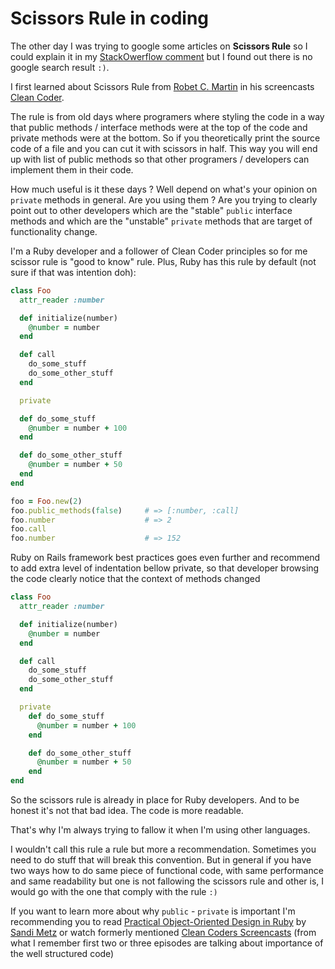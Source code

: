 # Scissors Rule in coding

The other day I was trying to google some articles on **Scissors Rule**
so I could explain it in my [StackOwerflow comment][1] but I found out
there is no google search result `:)`.

I first learned about Scissors Rule from [Robet C. Martin][3] in his
screencasts [Clean Coder][2].

The rule is from old days where programers where styling the code in a
way that public methods / interface methods were at the top of the code
and private methods were at the bottom. So if you theoretically print the
source code of a file and you can cut it with scissors in half. This
way you will end up with list of public methods so that other programers / developers can implement them in their code.

How much useful is it these days ? Well depend on what's your opinion
on `private` methods in general. Are you using them ? Are you trying to
clearly point out to other developers which are the "stable" `public`
interface methods and which are the "unstable" `private` methods that
are target of functionality change.

I'm a Ruby developer and a follower of Clean Coder principles so for me
scissor rule is "good to know" rule. Plus, Ruby has this rule by
default (not sure if that was intention doh):

```ruby
class Foo
  attr_reader :number

  def initialize(number)
    @number = number
  end

  def call
    do_some_stuff
    do_some_other_stuff
  end

  private

  def do_some_stuff
    @number = number + 100
  end

  def do_some_other_stuff
    @number = number + 50
  end
end

foo = Foo.new(2)
foo.public_methods(false)     # => [:number, :call]
foo.number                    # => 2
foo.call
foo.number                    # => 152
```

Ruby on Rails framework best practices goes even further and recommend to
add extra level of indentation bellow private, so that developer
browsing the code clearly notice that the context of methods changed

```ruby
class Foo
  attr_reader :number

  def initialize(number)
    @number = number
  end

  def call
    do_some_stuff
    do_some_other_stuff
  end

  private
    def do_some_stuff
      @number = number + 100
    end

    def do_some_other_stuff
      @number = number + 50
    end
end
```

So the scissors rule is already in place for Ruby developers. And to be
honest it's not that bad idea. The code is more readable.

That's why I'm always trying to fallow it when I'm using other languages.

I wouldn't call this rule a rule but more a recommendation. Sometimes you
need to do stuff that will break this convention. But in general if you
have two ways how to do same piece of functional code, with same
performance and same readability but one is not fallowing the scissors
rule and other is, I would go with the one that comply with the rule `:)`

If you want to learn more about why `public` -  `private` is important
I'm recommending you to read [Practical Object-Oriented Design in
Ruby][4] by [Sandi Metz][5] or watch formerly mentioned [Clean Coders
Screencasts][2] (from what I remember first two or three episodes
are talking about importance of the well structured code)


[1]: http://stackoverflow.com/a/31983564/473040
[2]: https://cleancoders.com/
[3]: http://www.objectmentor.com/omTeam/martin_r.html
[4]: http://www.poodr.com/
[5]: http://www.sandimetz.com/
